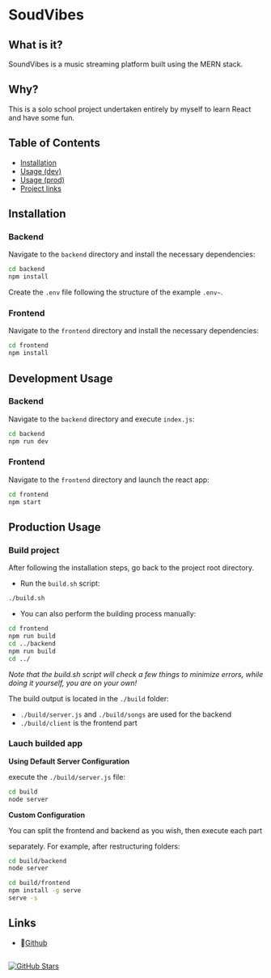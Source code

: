 # SoudVibes

## What is it?

SoundVibes is a music streaming platform built using the MERN stack.

## Why?

This is a solo school project undertaken entirely by myself to learn React and have some fun.

## Table of Contents

- [Installation](#installation)
- [Usage (dev)](#development-usage)
- [Usage (prod)](#production-usage)
- [Project links](#links)

## Installation

### Backend

Navigate to the `backend` directory and install the necessary dependencies:

```bash
cd backend
npm install
```

Create the `.env` file following the structure of the example `.env~`.

### Frontend

Navigate to the `frontend` directory and install the necessary dependencies:

```bash
cd frontend
npm install
```

## Development Usage

### Backend

Navigate to the `backend` directory and execute `index.js`:

```bash
cd backend
npm run dev
```

### Frontend

Navigate to the `frontend` directory and launch the react app:

```bash
cd frontend
npm start
```

## Production Usage

### Build project

After following the installation steps, go back to the project root directory.

- Run the `build.sh` script:

```bash
./build.sh
```

- You can also perform the building process manually:

```bash
cd frontend
npm run build
cd ../backend
npm run build
cd ../
```

*Note that the build.sh script will check a few things to minimize errors, while doing it yourself, you are on your own!*

The build output is located in the `./build` folder:
- `./build/server.js` and `./build/songs` are used for the backend
- `./build/client` is the frontend part

### Lauch builded app

**Using Default Server Configuration**

execute the `./build/server.js` file:

```bash
cd build
node server
```

**Custom Configuration**

You can split the frontend and backend as you wish, then execute each part

separately. For example, after restructuring folders:

```bash
cd build/backend
node server
```

```bash
cd build/frontend
npm install -g serve
serve -s
```

## Links

- 📡[Github](https://github.com/maxime-mrl/soundvibes)

##

[![GitHub Stars](https://img.shields.io/github/stars/maxime-mrl/soundvibes.svg)](https://github.com/maxime-mrl/soundvibes/stargazers)